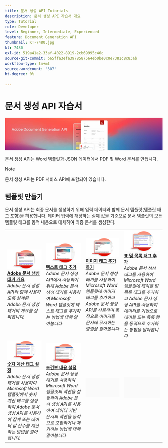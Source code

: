 ```yaml
---
title: 문서 생성 API Tutorials
description: 문서 생성 API 자습서 개요
type: Tutorial
role: Developer
level: Beginner, Intermediate, Experienced
feature: Document Generation API
thumbnail: KT-7480.jpg
kt: 7480
exl-id: 519a41a2-33af-4022-8919-2cb69995c46c
source-git-commit: b65ffa3efa3978587564eb0be0c0e7381c8c83ab
workflow-type: tm+mt
source-wordcount: '307'
ht-degree: 0%

---
```



# 문서 생성 API 자습서

![문서 생성 API 배너](../assets/docgenhero.jpg)

문서 생성 API는 Word 템플릿과 JSON 데이터에서 PDF 및 Word 문서를 만듭니다.

>[!NOTE]
>
>문서 생성 API는 PDF 서비스 API에 포함되어 있습니다.

## 템플릿 만들기

문서 생성 API는 최종 문서를 생성하기 위해 입력 데이터와 함께 문서 템플릿(템플릿 태그 포함)을 허용합니다. 데이터 입력에 해당하는 실제 값을 기준으로 문서 템플릿의 모든 템플릿 태그를 동적 내용으로 대체하여 최종 문서를 생성한다.

<table style="table-layout:fixed">
<tr>
 <td>
   <a href="taggeroverview.md">
      <img alt="Adobe 문서 생성 태거 개요" src="assets/Taggeroverview_thumb.png" />
   </a>
    <div>
   <a href="taggeroverview.md"><strong>Adobe 문서 생성 태거 개요</strong></a>
    </div>
    <em>Adobe 문서 생성 API와 함께 사용하도록 설계된 Adobe 문서 생성 태거의 개요를 살펴봅니다.</em>
    <br>
  </td>
  <td>
   <a href="taggeraddtexttags.md">
      <img alt="텍스트 태그 추가" src="assets/Taggertexttags_thumb.png" />
   </a>
    <div>
   <a href="taggeraddtexttags.md"><strong>텍스트 태그 추가</strong></a>
    </div>
    <em>Adobe 문서 생성 API에서 사용하기 위해 Adobe 문서 생성 태거를 사용하여 Microsoft Word 템플릿에 텍스트 태그를 추가하는 방법에 대해 알아봅니다</em>
    <br>
  </td>
  <td>
   <a href="taggeraddimagetags.md">
      <img alt="이미지 태그 추가하기" src="assets/Taggerimagetags_thumb.png" />
   </a>
    <div>
   <a href="taggeraddimagetags.md"><strong>이미지 태그 추가하기</strong></a>
    </div>
    <em>Adobe 문서 생성 태거를 사용하여 Microsoft Word 템플릿에 이미지 태그를 추가하고 Adobe 문서 생성 API를 사용하여 동적으로 이미지를 문서에 푸시하는 방법을 알아봅니다</em>
    <br>
  </td>
  <td>
   <a href="taggertables.md">
      <img alt="표 및 목록 태그 추가" src="assets/Taggertables_thumb.png" />
   </a>
    <div>
   <a href="taggertables.md"><strong>표 및 목록 태그 추가</strong></a>
    </div>
    <em>Adobe 문서 생성 태그를 사용하여 Microsoft Word 템플릿에 테이블 및 목록 태그를 추가하고 Adobe 문서 생성 API를 사용하여 데이터를 기반으로 테이블 또는 목록 행을 동적으로 추가하는 방법을 알아봅니다</em>
    <br>
  </td>
</tr>
<tr>
  <td>
   <a href="taggercalculations.md">
      <img alt="숫자 계산 태그 설정" src="assets/Taggercalculations_thumb.png" />
   </a>
    <div>
   <a href="taggercalculations.md"><strong>숫자 계산 태그 설정</strong></a>
    </div>
    <em>Adobe 문서 생성 태거를 사용하여 Microsoft Word 템플릿에서 숫자 계산 태그를 설정하여 Adobe 문서 생성 API를 사용하여 집계 또는 데이터 값 산수를 계산하는 방법을 알아봅니다.</em>
    <br>
  </td>
  <td>
   <a href="taggerconditional.md">
      <img alt="조건부 내용 설정" src="assets/Taggerconditional_thumb.png" />
   </a>
    <div>
   <a href="taggerconditional.md"><strong>조건부 내용 설정</strong></a>
    </div>
    <em>Adobe 문서 생성 태거를 사용하여 Microsoft Word 템플릿의 섹션을 설정하여 Adobe 문서 생성 API를 사용하여 데이터 기반 문서의 섹션을 동적으로 포함하거나 제외하는 방법에 대해 알아봅니다</em>
    <br>
  </td>
  <td>
    <img alt="스페이서" src="../assets/GrayBanner_Placeholder.png" />
    <div>
    <br>
  </td>
   <td>
    <img alt="스페이서" src="../assets/GrayBanner_Placeholder.png" />
    <div>
    <br>
  </td>
</tr>
</table>
